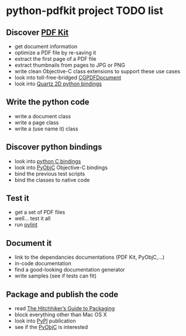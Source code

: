 python-pdfkit project TODO list
===============================


Discover [PDF Kit][]
--------------------

  * get document information
  * optimize a PDF file by re-saving it
  * extract the first page of a PDF file
  * extract thumbnails from pages to JPG or PNG
  * write clean Objective-C class extensions to support these use cases
  * look into toll-free-bridged [CGPDFDocument][]
  * look into [Quartz 2D python bindings][]

[PDF Kit]: http://developer.apple.com/mac/library/documentation/GraphicsImaging/Reference/PDFKit_Ref/index.html
[CGPDFDocument]: http://developer.apple.com/mac/library/documentation/GraphicsImaging/Reference/CGPDFDocument/Reference/reference.html
[Quartz 2D python bindings]: http://developer.apple.com/iphone/library/documentation/GraphicsImaging/Conceptual/drawingwithquartz2d/dq_python/dq_python.html


Write the python code
---------------------

  * write a document class
  * write a page class
  * write a (use name it) class


Discover python bindings
------------------------

  * look into [python C bindings][]
  * look into [PyObjC][] Objective-C bindings
  * bind the previous test scripts
  * bind the classes to native code

[python C bindings]: http://docs.python.org/c-api
[PyObjC]: http://pyobjc.sourceforge.net


Test it
-------

  * get a set of PDF files
  * well... test it all
  * run [pylint][]

[pylint]: http://www.logilab.org/857


Document it
-----------

  * link to the dependancies documentations (PDF Kit, PyObjC,...)
  * in-code documentation
  * find a good-looking documentation generator
  * write samples (see if tests can fit)


Package and publish the code
----------------------------

  * read [The Hitchhiker’s Guide to Packaging][]
  * block everything other than Mac OS X
  * look into [PyPI][] publication
  * see if the [PyObjC][] is interested

[The Hitchhiker’s Guide to Packaging]: http://guide.python-distribute.org
[PyPI]: http://pypi.python.org
